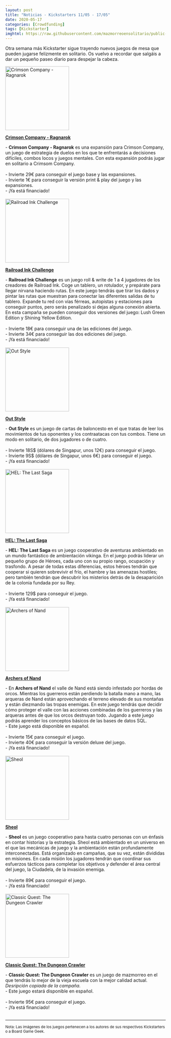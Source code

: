 ```yaml
---
layout: post
title: "Noticias - Kickstarters 11/05 - 17/05"
date: 2020-05-17
categories: [Crowdfunding]
tags: [Kickstarter]
imghtml: https://raw.githubusercontent.com/mazmorreoensolitario/public-images/master/crowdfunding/crowdfunding-20-0511-0517.jpg
---
```


Otra semana más Kickstarter sigue trayendo nuevos juegos de mesa que pueden 
jugarse felizmente en solitario. 
Os vuelvo a recordar que salgáis a dar un pequeño paseo diario para despejar la
cabeza. 


<div class="row">
    <div class="col-md-3">
        <img width="200" height="200"
            src="https://ksr-ugc.imgix.net/assets/028/865/814/0d7083c1cd584d46f25ab378d209addb_original.jpg?ixlib=rb-2.1.0&w=680&fit=max&v=1587976885&auto=format&frame=1&q=92&s=3eefeaf55445b535b3f3c428c5a76086"
            class="img-thumbnail" alt="Crimson Company - Ragnarok">
    </div>
    <div class="col-md-9">
        <p>
            <a target="_blank" 
                href="https://www.kickstarter.com/projects/1918306304/crimson-company-ragnarok-expansion-collectors-box-app?ref=mazmorreoensolitario">
            <strong>Crimson Company - Ragnarok</strong>
            </a>
        </p>
            - <strong>Crimson Company - Ragnarok</strong> es una expansión para
            Crimson Company, un juego de estrategia de duelos en los que te
            enfrentarás a decisiones difíciles, combos locos y juegos
            mentales. Con esta expansión podrás jugar en solitario a Crimsom
            Company.
            <br>
            <br>
            - Invierte 29€ para conseguir el juego base y las expansiones.
            <br>
            - Invierte 1€ para conseguir la versión print & play del juego y
            las expansiones.
            <br>
           - ¡Ya está financiado!
    </div>
</div>
<br>

<div class="row">
    <div class="col-md-3">
        <img width="200" height="200"
            src="https://ksr-ugc.imgix.net/assets/028/840/164/5b9f9ed3ce23603d66adffa4505d5e26_original.png?ixlib=rb-2.1.0&w=680&fit=max&v=1587739538&auto=format&frame=1&lossless=true&s=6ba4b283d893dc405fd82e51f3d201f1"
            class="img-thumbnail" alt="Railroad Ink Challenge">
    </div>
    <div class="col-md-9">
        <p>
            <a target="_blank" 
                href="https://www.kickstarter.com/projects/horribleguild/railroad-ink-challenge?ref=mazmorreoensolitario">
            <strong>Railroad Ink Challenge</strong>
            </a>
        </p>
            - <strong>Railroad Ink Challenge</strong> es un juego roll & write
            de 1 a 4 jugadores de los creadores de Railroad Ink. Coge un
            tablero, un rotulador, y prepárate para llegar nirvana haciendo
            rutas. En este juego tendrás que tirar los dados y pintar las rutas
            que muestran para conectar las diferentes salidas de tu
            tablero. Expande tu red con vías férreas, autopistas y estaciones
            para conseguir puntos, pero serás penalizado si dejas alguna
            conexión abierta. En esta campaña se pueden conseguir dos versiones
            del juego: Lush Green Edition y Shining Yellow Edition.
            <br>
            <br>
            - Invierte 18€ para conseguir una de las ediciones del juego.
            <br>
            - Invierte 34€ para conseguir las dos ediciones del juego.
            <br>
           - ¡Ya está financiado!
    </div>
</div>
<br>

<div class="row">
    <div class="col-md-3">
        <img width="200" height="200"
            src="https://cf.geekdo-images.com/imagepage/img/PI5cvA-Q5FWEgJa6vqX6kSV9Fbw=/fit-in/900x600/filters:no_upscale()/pic5126007.jpg"
            class="img-thumbnail" alt="Out Style">
    </div>
    <div class="col-md-9">
        <p>
            <a target="_blank" 
                href="https://www.kickstarter.com/projects/1898315323/outstyle?ref=mazmorreoensolitario">
            <strong>Out Style</strong>
            </a>
        </p>
            - <strong>Out Style</strong> es un juego de cartas de baloncesto en
            el que tratas de leer los movimientos de tus oponentes y los
            contraatacas con tus combos. Tiene un modo en solitario, de dos
            jugadores o de cuatro.
            <br>
            <br>
            - Invierte 18S$ (dólares de Singapur, unos 12€) para conseguir el
            juego.
            <br>
            - Invierte 9S$ (dólares de Singapur, unos 6€) para conseguir el
            juego.
            <br>
           - ¡Ya está financiado!
    </div>
</div>
<br>

<div class="row">
    <div class="col-md-3">
        <img width="200" height="200"
            src="https://cf.geekdo-images.com/imagepage/img/aXoaXEUEpGr1ebZxYSiH2Gw6UXI=/fit-in/900x600/filters:no_upscale()/pic4600898.jpg"
            class="img-thumbnail" alt="HEL: The Last Saga">
    </div>
    <div class="col-md-9">
        <p>
            <a target="_blank" 
                href="https://www.kickstarter.com/projects/1162110258/hel-the-last-saga?ref=mazmorreoensolitario">
            <strong>HEL: The Last Saga</strong>
            </a>
        </p>
            - <strong>HEL: The Last Saga</strong> es un juego cooperativo de
            aventuras ambientado en un mundo fantástico de ambientación
            vikinga. En el juego podrás liderar un pequeño grupo de Héroes,
            cada uno con su propio rango, ocupación y trasfondo. A pesar de
            todas estas diferencias, estos héroes tendrán que cooperar si
            quieren sobrevivir el frío, el hambre y las amenazas hostiles; pero
            también tendrán que descubrir los misterios detrás de la
            desaparición de la colonia fundada por su Rey.
            <br>
            <br>
            - Invierte 129$ para conseguir el juego.
            <br>
           - ¡Ya está financiado!
    </div>
</div>
<br>

<div class="row">
    <div class="col-md-3">
        <img width="200" height="200"
            src="https://cf.geekdo-images.com/imagepage/img/i1_qur2obF53ZTbnNa0XyIatKlU=/fit-in/900x600/filters:no_upscale()/pic5412642.jpg"
            class="img-thumbnail" alt="Archers of Nand">
    </div>
    <div class="col-md-9">
        <p>
            <a target="_blank" 
                href="https://www.kickstarter.com/projects/garaizar/archers-of-nand?ref=mazmorreoensolitario">
            <strong>Archers of Nand</strong>
            </a>
        </p>
            - En <strong>Archers of Nand</strong> el valle de Nand está siendo
            infestado por hordas de orcos. Mientras los guerreros están
            perdiendo la batalla mano a mano, las arqueras de Nand están
            aprovechando el terreno elevado de sus montañas y están diezmando
            las tropas enemigas. En este juego tendrás que decidir cómo
            proteger el valle con las acciones combinadas de los guerreros y
            las arqueras antes de que los orcos destruyan todo. Jugando a este
            juego podrás aprender los conceptos básicos de las bases de datos
            SQL.
            <br>
            - Este juego está disponible en español.
            <br>
            <br>
            - Invierte 15€ para conseguir el juego.
            <br>
            - Invierte 40€ para conseguir la versión deluxe del juego.
            <br>
           - ¡Ya está financiado!
    </div>
</div>
<br>

<div class="row">
    <div class="col-md-3">
        <img width="200" height="200"
            src="https://cf.geekdo-images.com/imagepage/img/NgHyMF--4brnL5dL-uLpGXZ3Euk=/fit-in/900x600/filters:no_upscale()/pic5417626.jpg"
            class="img-thumbnail" alt="Sheol">
    </div>
    <div class="col-md-9">
        <p>
            <a target="_blank" 
                href="https://www.kickstarter.com/projects/lunaroakstudio/sheol-board-game?ref=mazmorreoensolitario">
            <strong>Sheol</strong>
            </a>
        </p>
            - <strong>Sheol</strong> es un juego cooperativo para hasta cuatro
            personas con un énfasis en contar historias y la estrategia. Sheol
            está ambientado en un universo en el que las mecánicas de juego y
            la ambientación están profundamente interconectadas. Está
            organizado en campañas, que su vez, están divididas en misiones. En
            cada misión los jugadores tendrán que coordinar sus esfuerzos
            tácticos para completar los objetivos y defender el área central
            del juego, la Ciudadela, de la invasión enemiga.
            <br>
            <br>
            - Invierte 89€ para conseguir el juego.
            <br>
           - ¡Ya está financiado!
    </div>
</div>
<br>

<div class="row">
    <div class="col-md-3">
        <img width="200" height="200"
            src="https://ksr-ugc.imgix.net/assets/028/993/982/84fc9f8e1b1f7541544a3422e9adc2e5_original.jpg?ixlib=rb-2.1.0&w=680&fit=max&v=1588847597&auto=format&frame=1&q=92&s=0d7bfa50ba34ec2f340f53386ba5a2b2"
            class="img-thumbnail" alt="Classic Quest: The Dungeon Crawler">
    </div>
    <div class="col-md-9">
        <p>
            <a target="_blank" 
                href="https://www.kickstarter.com/projects/1418344245/classic-quest-the-dungeon-crawler?ref=mazmorreoensolitario">
            <strong>Classic Quest: The Dungeon Crawler</strong>
            </a>
        </p>
            - <strong>Classic Quest: The Dungeon Crawler</strong> es un juego
            de mazmorreo en el que tendrás lo mejor de la vieja escuela con la
            mejor calidad actual. <i>Desripción copiada de la campaña.</i>
            <br>
            - Este juego estará disponible en español.
            <br>
            <br>
            - Invierte 95€ para conseguir el juego.
            <br>
           - ¡Ya está financiado!
    </div>
</div>
<br>

<hr>

<small>Nota: Las imágenes de los juegos pertenecen a los autores de sus
respectivos Kickstarters o a Board Game Geek.</small>
